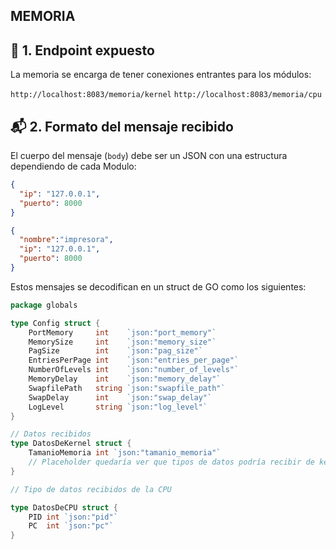## MEMORIA



## 🔌 1. Endpoint expuesto

La memoria se encarga de tener conexiones entrantes para los módulos:

`http://localhost:8083/memoria/kernel`
`http://localhost:8083/memoria/cpu`

## 📬 2. Formato del mensaje recibido

El cuerpo del mensaje (`body`) debe ser un JSON con una estructura dependiendo de cada Modulo:

```json
{
  "ip": "127.0.0.1",
  "puerto": 8000
}

{
  "nombre":"impresora",
  "ip": "127.0.0.1",
  "puerto": 8000
}
```

Estos mensajes se decodifican en un struct de GO como los siguientes:

```go
package globals

type Config struct {
	PortMemory     int    `json:"port_memory"`
	MemorySize     int    `json:"memory_size"`
	PagSize        int    `json:"pag_size"`
	EntriesPerPage int    `json:"entries_per_page"`
	NumberOfLevels int    `json:"number_of_levels"`
	MemoryDelay    int    `json:"memory_delay"`
	SwapfilePath   string `json:"swapfile_path"`
	SwapDelay      int    `json:"swap_delay"`
	LogLevel       string `json:"log_level"`
}

// Datos recibidos
type DatosDeKernel struct {
	TamanioMemoria int `json:"tamanio_memoria"` 
	// Placeholder quedaría ver que tipos de datos podría recibir de kernel
}

// Tipo de datos recibidos de la CPU

type DatosDeCPU struct {
	PID int `json:"pid"`
	PC  int `json:"pc"`
}
```